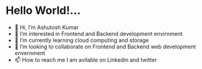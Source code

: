 # Hello World!...

- 👋 Hi, I’m Ashutosh Kumar
- 👀 I’m interested in Frontend and Backend development envirnment
- 🌱 I’m currently learning cloud computing and storage
- 💞️ I’m looking to collaborate on Frontend and Backend web development envernment
- 📫 How to reach me I am avilable on Linkedin and twitter

<!---
AshisLive/AshisLive is a ✨ special ✨ repository because its `README.md` (this file) appears on your GitHub profile.
You can click the Preview link to take a look at your changes.
--->
